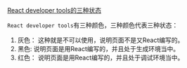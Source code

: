 [React developer tools的三种状态](https://jspang.com/detailed?id=46#toc361)

`React developer tools`有三种颜色，三种颜色代表三种状态：

1. 灰色： 这种就是不可以使用，说明页面不是又React编写的。
2. 黑色: 说明页面是用React编写的，并且处于生成环境当中。
3. 红色： 说明页面是用React编写的，并且处于调试环境当中。